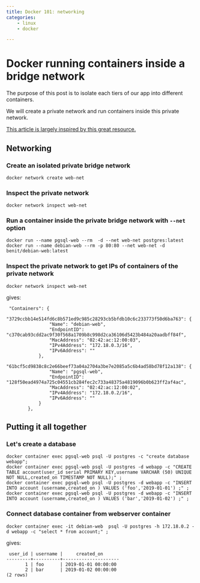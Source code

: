 ```yaml
---
title: Docker 101: networking
categories:
    - linux
    - docker

---
```


# Docker running containers inside a bridge network

The purpose of this post is to isolate each tiers of our app into different containers.

We will create a private network and run containers inside this private network.
        
[This article is largely inspired by this great resource.](https://docker-curriculum.com/#webapps-with-docker)    

## Networking

### Create an isolated private bridge network
    
    docker network create web-net    
    
### Inspect the private network

    docker network inspect web-net
    
### Run a container inside the private bridge network with `--net` option

    docker run --name pgsql-web --rm  -d --net web-net postgres:latest
    docker run --name debian-web --rm -p 80:80 --net web-net -d benit/debian-web:latest
    

### Inspect the private network to get IPs of containers of the private network
    
    docker network inspect web-net

gives:
    
     "Containers": {
                "3729ccbb14e514fd6c8b571ed9c985c28293cb5bfdb10c6c233773f50d6ba763": {
                    "Name": "debian-web",
                    "EndpointID": "c370cab93cdd2ac9f30f568a1709b8c998d2ca36106d5423b484a20aadbff84f",
                    "MacAddress": "02:42:ac:12:00:03",
                    "IPv4Address": "172.18.0.3/16",
                    "IPv6Address": ""
                },
                "61bcf5cd9838c8c2e66beef73a04a2704a3be7e2085a5c6b4ad58bd78f12a138": {
                    "Name": "pgsql-web",
                    "EndpointID": "128f50ead4974a725c04551cb284fec2c733a48375a4819096b0b623ff2af4ac",
                    "MacAddress": "02:42:ac:12:00:02",
                    "IPv4Address": "172.18.0.2/16",
                    "IPv6Address": ""
                }
            },

    
## Putting it all together 

  
### Let's create a database

    docker container exec pgsql-web psql -U postgres -c "create database webapp";
    docker container exec pgsql-web psql -U postgres -d webapp -c "CREATE TABLE account(user_id serial PRIMARY KEY,username VARCHAR (50) UNIQUE NOT NULL,created_on TIMESTAMP NOT NULL);" ;
    docker container exec pgsql-web psql -U postgres -d webapp -c "INSERT INTO account (username,created_on ) VALUES ('foo','2019-01-01') ;" ;
    docker container exec pgsql-web psql -U postgres -d webapp -c "INSERT INTO account (username,created_on ) VALUES ('bar','2019-01-02') ;" ;
    
    
### Connect database container from webserver container

    docker container exec -it debian-web  psql -U postgres -h 172.18.0.2 -d webapp -c "select * from account;" ;
    
gives:
    
     user_id | username |     created_on      
    ---------+----------+---------------------
           1 | foo      | 2019-01-01 00:00:00
           2 | bar      | 2019-01-02 00:00:00
    (2 rows)